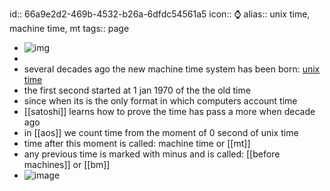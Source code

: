 id:: 66a9e2d2-469b-4532-b26a-6dfdc54561a5
icon:: ⌚
alias:: unix time, machine time, mt
tags:: page

- ![img](https://peach-geographical-bat-397.mypinata.cloud/ipfs/QmPnk43RyDQGfUQSGkE3PbS5Njt24GvMqDUrEad1ezZXZW)
-
- several decades ago the new machine time system has been born: [unix time](https://en.wikipedia.org/wiki/Unix_time)
- the first second started at 1 jan 1970 of the the old time
- since when its is the only format in which computers account time
- [[satoshi]] learns how to prove the time has pass a more when decade ago
- in [[aos]] we count time from the moment of 0 second of unix time
- time after this moment is called: machine time or [[mt]]
- any previous time is marked with minus and is called: [[before machines]] or [[bm]]
- ![image](https://peach-geographical-bat-397.mypinata.cloud/ipfs/QmP2NAkBtfAjh3HaNsDDiKdsYi1PZ2XxFAY1aqbngNy66w)